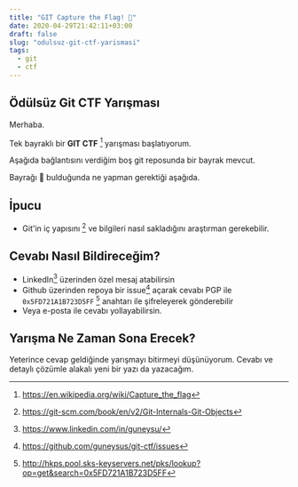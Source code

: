 ```yaml
---
title: "GIT Capture the Flag! 🏴"
date: 2020-04-29T21:42:11+03:00
draft: false
slug: "odulsuz-git-ctf-yarismasi"
tags:
  - git
  - ctf
---
```


## Ödülsüz Git CTF Yarışması

Merhaba.

Tek bayraklı bir **GIT CTF** [^ctf] yarışması başlatıyorum.

Aşağıda bağlantısını verdiğim boş git reposunda bir bayrak mevcut.

Bayrağı 🏴 bulduğunda ne yapman gerektiği aşağıda.

## İpucu

- Git'in iç yapısını [^git-internals] ve bilgileri nasıl sakladığını araştırman gerekebilir.

## Cevabı Nasıl Bildireceğim?

- LinkedIn[^linkedin] üzerinden özel mesaj atabilirsin
- Github üzerinden repoya bir issue[^issues] açarak cevabı PGP ile `0x5FD721A1B723D5FF` [^pgp-key] anahtarı ile şifreleyerek gönderebilir
- Veya e-posta ile cevabı yollayabilirsin.

## Yarışma Ne Zaman Sona Erecek?
Yeterince cevap geldiğinde yarışmayı bitirmeyi düşünüyorum.
Cevabı ve detaylı çözümle alakalı yeni bir yazı da yazacağım.

[^ctf]: <https://en.wikipedia.org/wiki/Capture_the_flag>
[^git-internals]: <https://git-scm.com/book/en/v2/Git-Internals-Git-Objects>
[^repo]: https://github.com/guneysus/git-ctf
[^linkedin]: https://www.linkedin.com/in/guneysu/
[^issues]: https://github.com/guneysus/git-ctf/issues
[^pgp-key]: http://hkps.pool.sks-keyservers.net/pks/lookup?op=get&search=0x5FD721A1B723D5FF
